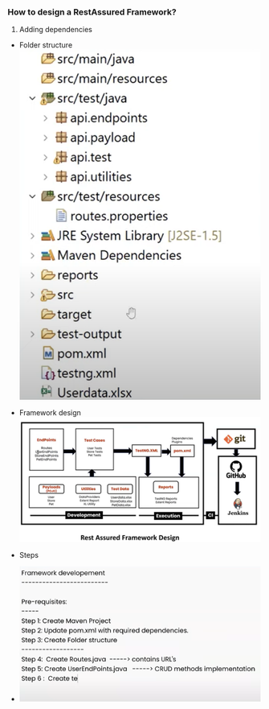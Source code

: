 ### How to design a RestAssured Framework?



1. Adding dependencies



- Folder structure
![img.png](img.png)
- Framework design 
![img_1.png](img_1.png)

- Steps
- ![img_2.png](img_2.png)